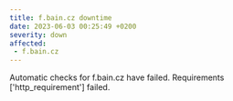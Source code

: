 ```yaml
---
title: f.bain.cz downtime
date: 2023-06-03 00:25:49 +0200
severity: down
affected:
 - f.bain.cz
---
```

Automatic checks for f.bain.cz have failed. Requirements ['http_requirement'] failed.
